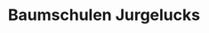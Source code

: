 ---
title: "Baumschulen Jurgelucks"
url: /bad-lippspringe/baumschulen-jurgelucks/
shop: Garten-Center
---